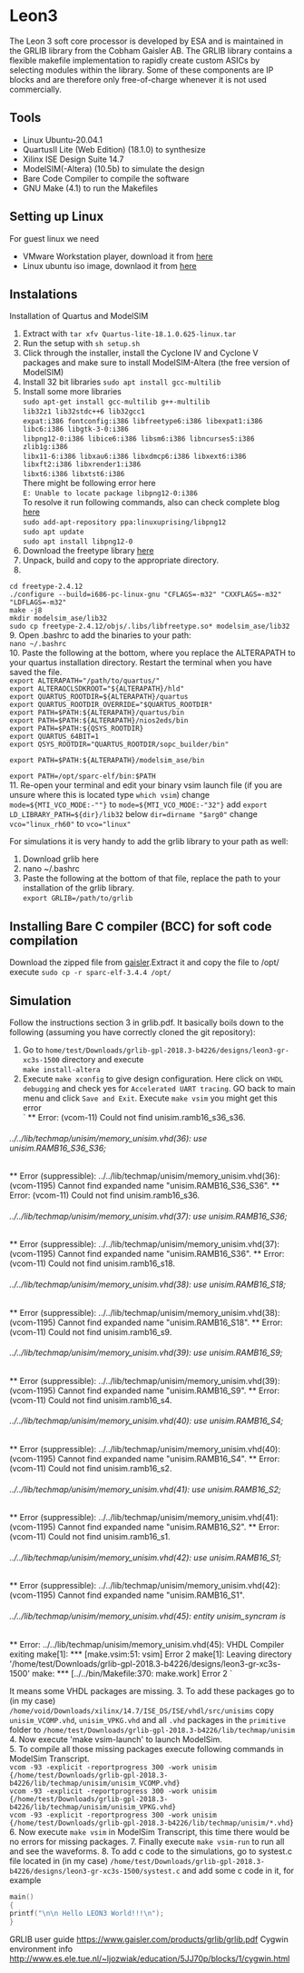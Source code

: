# Leon3
The Leon 3 soft core processor is developed by ESA and is maintained in the GRLIB library from the Cobham Gaisler AB. The GRLIB library contains a flexible makefile implementation to rapidly create custom ASICs by selecting modules within the library. Some of these components are IP blocks and are therefore only free-of-charge whenever it is not used commercially.

## Tools
- Linux Ubuntu-20.04.1
- QuartusII Lite (Web Edition) (18.1.0) to synthesize
- Xilinx ISE Design Suite 14.7
- ModelSIM(-Altera) (10.5b) to simulate the design
- Bare Code Compiler to compile the software
- GNU Make (4.1) to run the Makefiles

## Setting up Linux
For guest linux we need

- VMware Workstation player, download it from [here](https://my.vmware.com/en/web/vmware/downloads/details?downloadGroup=PLAYER-1610&productId=1039&rPId=55792)
- Linux ubuntu iso image, downlaod it from [here](https://ubuntu.com/download/desktop) 

## Instalations
Installation of Quartus and ModelSIM
1. Extract with `tar xfv Quartus-lite-18.1.0.625-linux.tar`
2. Run the setup with `sh setup.sh`  
3. Click through the installer, install the Cyclone IV and Cyclone V packages and make sure to install ModelSIM-Altera (the free version of ModelSIM)
4. Install 32 bit libraries `sudo apt install gcc-multilib`
5. Install some more libraries  
`sudo apt-get install gcc-multilib g++-multilib`  
`lib32z1 lib32stdc++6 lib32gcc1`  
`expat:i386 fontconfig:i386 libfreetype6:i386 libexpat1:i386 libc6:i386 libgtk-3-0:i386`  
`libpng12-0:i386 libice6:i386 libsm6:i386 libncurses5:i386 zlib1g:i386`  
`libx11-6:i386 libxau6:i386 libxdmcp6:i386 libxext6:i386 libxft2:i386 libxrender1:i386`  
`libxt6:i386 libxtst6:i386`  
There might be following error here  
`E: Unable to locate package libpng12-0:i386`  
To resolve it run following commands, also can check complete blog [here](https://www.linuxuprising.com/2018/05/fix-libpng12-0-missing-in-ubuntu-1804.html)  
`sudo add-apt-repository ppa:linuxuprising/libpng12`    
`sudo apt update`    
`sudo apt install libpng12-0`  
6. Download the freetype library [here](http://download.savannah.gnu.org/releases/freetype/freetype-2.4.12.tar.bz2)  
7. Unpack, build and copy to the appropriate directory.
8. 
`cd freetype-2.4.12`    
`./configure --build=i686-pc-linux-gnu "CFLAGS=-m32" "CXXFLAGS=-m32" "LDFLAGS=-m32"`  
`make -j8`  
`mkdir modelsim_ase/lib32`  
`sudo cp freetype-2.4.12/objs/.libs/libfreetype.so* modelsim_ase/lib32`  
 9. Open .bashrc to add the binaries to your path:  
`nano ~/.bashrc`  
 10. Paste the following at the bottom, where you replace the ALTERAPATH to your quartus installation directory. Restart the terminal when you have saved the file.  
`export ALTERAPATH="/path/to/quartus/"`  
`export ALTERAOCLSDKROOT="${ALTERAPATH}/hld"`  
`export QUARTUS_ROOTDIR=${ALTERAPATH}/quartus`  
`export QUARTUS_ROOTDIR_OVERRIDE="$QUARTUS_ROOTDIR"`  
`export PATH=$PATH:${ALTERAPATH}/quartus/bin`  
`export PATH=$PATH:${ALTERAPATH}/nios2eds/bin`  
`export PATH=$PATH:${QSYS_ROOTDIR}`  
`export QUARTUS_64BIT=1`  
`export QSYS_ROOTDIR="QUARTUS_ROOTDIR/sopc_builder/bin"`  
 
`export PATH=$PATH:${ALTERAPATH}/modelsim_ase/bin`  

`export PATH=/opt/sparc-elf/bin:$PATH`   
11. Re-open your terminal and edit your binary vsim launch file (if you are unsure where this is located type `which vsim`)
change `mode=${MTI_VCO_MODE:-""}` to `mode=${MTI_VCO_MODE:-"32"}` add `export LD_LIBRARY_PATH=${dir}/lib32` below `dir=dirname "$arg0"` change `vco="linux_rh60"` to `vco="linux"`

For simulations it is very handy to add the grlib library to your path as well:

 1. Download grlib here
 2. nano ~/.bashrc
 3. Paste the following at the bottom of that file, replace the path to your installation of the grlib library.  
 `export GRLIB=/path/to/grlib`

## Installing Bare C compiler (BCC) for soft code compilation
Download the zipped file from [gaisler](https://www.gaisler.com/anonftp/bcc/bin/linux/).Extract it and copy the file to /opt/ execute `sudo cp -r sparc-elf-3.4.4 /opt/`

## Simulation
Follow the instructions section 3 in grlib.pdf. It basically boils down to the following (assuming you have correctly cloned the git repository):

1. Go to `home/test/Downloads/grlib-gpl-2018.3-b4226/designs/leon3-gr-xc3s-1500` directory and execute  
`make install-altera`  
2. Execute `make xconfig` to give design configuration. Here click on `VHDL debugging` and check yes for `Accelerated UART tracing`. GO back to main menu and click `Save and Exit`.
Execute `make vsim` you might get this error  
` ** Error: (vcom-11) Could not find unisim.ramb16_s36_s36.
###### ../../lib/techmap/unisim/memory_unisim.vhd(36): use unisim.RAMB16_S36_S36;
** Error (suppressible): ../../lib/techmap/unisim/memory_unisim.vhd(36): (vcom-1195) Cannot find expanded name "unisim.RAMB16_S36_S36".
** Error: (vcom-11) Could not find unisim.ramb16_s36.
###### ../../lib/techmap/unisim/memory_unisim.vhd(37): use unisim.RAMB16_S36;
** Error (suppressible): ../../lib/techmap/unisim/memory_unisim.vhd(37): (vcom-1195) Cannot find expanded name "unisim.RAMB16_S36".
** Error: (vcom-11) Could not find unisim.ramb16_s18.
###### ../../lib/techmap/unisim/memory_unisim.vhd(38): use unisim.RAMB16_S18;
** Error (suppressible): ../../lib/techmap/unisim/memory_unisim.vhd(38): (vcom-1195) Cannot find expanded name "unisim.RAMB16_S18".
** Error: (vcom-11) Could not find unisim.ramb16_s9.
###### ../../lib/techmap/unisim/memory_unisim.vhd(39): use unisim.RAMB16_S9;
** Error (suppressible): ../../lib/techmap/unisim/memory_unisim.vhd(39): (vcom-1195) Cannot find expanded name "unisim.RAMB16_S9".
** Error: (vcom-11) Could not find unisim.ramb16_s4.
###### ../../lib/techmap/unisim/memory_unisim.vhd(40): use unisim.RAMB16_S4;
** Error (suppressible): ../../lib/techmap/unisim/memory_unisim.vhd(40): (vcom-1195) Cannot find expanded name "unisim.RAMB16_S4".
** Error: (vcom-11) Could not find unisim.ramb16_s2.
###### ../../lib/techmap/unisim/memory_unisim.vhd(41): use unisim.RAMB16_S2;
** Error (suppressible): ../../lib/techmap/unisim/memory_unisim.vhd(41): (vcom-1195) Cannot find expanded name "unisim.RAMB16_S2".
** Error: (vcom-11) Could not find unisim.ramb16_s1.
###### ../../lib/techmap/unisim/memory_unisim.vhd(42): use unisim.RAMB16_S1;
** Error (suppressible): ../../lib/techmap/unisim/memory_unisim.vhd(42): (vcom-1195) Cannot find expanded name "unisim.RAMB16_S1".
###### ../../lib/techmap/unisim/memory_unisim.vhd(45): entity unisim_syncram is
** Error: ../../lib/techmap/unisim/memory_unisim.vhd(45): VHDL Compiler exiting
make[1]: *** [make.vsim:51: vsim] Error 2
make[1]: Leaving directory '/home/test/Downloads/grlib-gpl-2018.3-b4226/designs/leon3-gr-xc3s-1500'
make: *** [../../bin/Makefile:370: make.work] Error 2 `  

It means some VHDL packages are missing.
3. To add these packages go to (in my case) `/home/void/Downloads/xilinx/14.7/ISE_DS/ISE/vhdl/src/unisims` copy `unisim_VCOMP.vhd`, `unisim_VPKG.vhd` and all `.vhd` packages in the `primitive` folder to `/home/test/Downloads/grlib-gpl-2018.3-b4226/lib/techmap/unisim`  
4. Now execute 'make vsim-launch' to launch ModelSim.  
5. To compile all those missing packages execute following commands in ModelSim Transcript.  
   `vcom -93 -explicit -reportprogress 300 -work unisim {/home/test/Downloads/grlib-gpl-2018.3-b4226/lib/techmap/unisim/unisim_VCOMP.vhd}`  
   `vcom -93 -explicit -reportprogress 300 -work unisim {/home/test/Downloads/grlib-gpl-2018.3-b4226/lib/techmap/unisim/unisim_VPKG.vhd}`  
   `vcom -93 -explicit -reportprogress 300 -work unisim {/home/test/Downloads/grlib-gpl-2018.3-b4226/lib/techmap/unisim/*.vhd}`  
6. Now execute `make vsim` in ModelSim Transcript, this time there would be no errors for missing packages.
7. Finally execute `make vsim-run` to run all and see the waveforms.
8. To add c code to the simulations, go to systest.c file located in (in my case) `/home/test/Downloads/grlib-gpl-2018.3-b4226/designs/leon3-gr-xc3s-1500/systest.c` and add some c code in it, for example
  ``` c++
  main()
{
printf("\n\n Hello LEON3 World!!!\n");
}
```




GRLIB user guide https://www.gaisler.com/products/grlib/grlib.pdf
Cygwin environment info
http://www.es.ele.tue.nl/~ljozwiak/education/5JJ70p/blocks/1/cygwin.html
